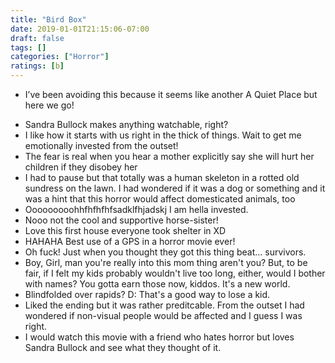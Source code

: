 ```yaml
---
title: "Bird Box"
date: 2019-01-01T21:15:06-07:00
draft: false
tags: []
categories: ["Horror"]
ratings: [b]
---
```


* I’ve been avoiding this because it seems like another A Quiet Place but here we go!
<!--more-->
* Sandra Bullock makes anything watchable, right?
* I like how it starts with us right in the thick of things. Wait to get me emotionally invested from the outset!
* The fear is real when you hear a mother explicitly say she will hurt her children if they disobey her
* I had to pause but that totally was a human skeleton in a rotted old sundress on the lawn. I had wondered if it was a dog or something and it was a hint that this horror would affect domesticated animals, too
* Ooooooooohhfhfhfhfsadklfhjadskj I am hella invested.
* Nooo not the cool and supportive horse-sister!
* Love this first house everyone took shelter in XD
* HAHAHA Best use of a GPS in a horror movie ever!
* Oh fuck! Just when you thought they got this thing beat… survivors.
* Boy, Girl, man you're really into this mom thing aren't you? But, to be fair, if I felt my kids probably wouldn't live too long, either, would I bother with names? You gotta earn those now, kiddos. It's a new world.
* Blindfolded over rapids? D: That's a good way to lose a kid.
* Liked the ending but it was rather preditcable. From the outset I had wondered if non-visual people would be affected and I guess I was right.
* I would watch this movie with a friend who hates horror but loves Sandra Bullock and see what they thought of it.
